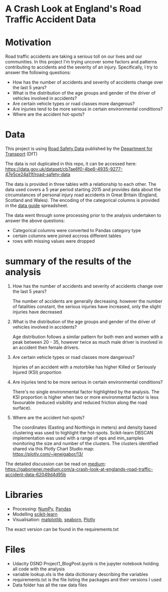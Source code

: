 # A Crash Look at England's Road Traffic Accident Data

# Motivation

Road traffic accidents are taking a serious toll on our lives and our communities.
In this project I'm trying uncover some factors and patterns contributing to accidents and the severity of an injury.
Specifically, I try to answer the following questions:
 - How has the number of accidents and severity of accidents change over the last 5 years?
 - What is the distribution of the age groups and gender of the driver of vehicles involved in accidents?
 - Are certain vehicle types or road classes more dangerous?
 - Are injuries tend to be more serious in certain environmental conditions?
 - Where are the accident hot-spots?

# Data
This project is using [Road Safety Data](https://data.gov.uk/dataset/cb7ae6f0-4be6-4935-9277-47e5ce24a11f/road-safety-data) published by the [Department for Transport](https://www.gov.uk/government/organisations/department-for-transport) (DfT)

The data is not duplicated in this repo, it can be accessed here: https://data.gov.uk/dataset/cb7ae6f0-4be6-4935-9277-47e5ce24a11f/road-safety-data

The data is provided in three tables with a relationship to each other. The data used covers a 5 year period starting 2015 and provides data about the circumstances of personal injury road accidents in Great Britain (England, Scotland and Wales). The encoding of the categorical columns is provided in the [data guide](http://data.dft.gov.uk/road-accidents-safety-data/variable%20lookup.xls) spreadsheet.

The data went through some processing prior to the analysis undertaken to answer the above questions:
 - Categorical columns were converted to Pandas category type
 - certain columns were joined accross different tables
 - rows with missing values were dropped

# summary of the results of the analysis

1. How has the number of accidents and severity of accidents change over the last 5 years?

    The number of accidents are generally decreasing. however the number of fatalities constant, the serious injuries have increased, only the slight injuries have decreased
    
2. What is the distribution of the age groups and gender of the driver of vehicles involved in accidents?

    Age distribution follows a similar pattern for both men and women with a peak between 20 - 35, however twice as much male driver is involved in an accident then female drivers.
    
3. Are certain vehicle types or road classes more dangerous?

    Injuries of an accident with a motorbike has higher Killed or Seriously Injured (KSI) proportion
    
4. Are injuries tend to be more serious in certain environmental conditions?
    
    There's no single environmental factor highlighted by the analysis. The KSI proportion is higher when two or more environmental factor is less favourable (reduced visibility and reduced friction along the road surface).

5. Where are the accident hot-spots?
    
    The coordinates (Easting and Northings in meters) and density based clustering was used to highlight the hot-spots.
    Scikit-learn DBSCAN implementation was used with a range of eps and min_samples monitoring the size and number of the clusters.
    The clusters identified shared via this Plotly Chart Studio map: https://plotly.com/~jeneigabor/13/

The detailed discussion can be read on [medium](https://gaborjenei.medium.com/a-crash-look-at-englands-road-traffic-accident-data-62049d4d95b):
https://gaborjenei.medium.com/a-crash-look-at-englands-road-traffic-accident-data-62049d4d95b

# Libraries
- Processing: [NumPy](https://numpy.org/), [Pandas](https://pandas.pydata.org/)
- Modelling [scikit-learn](https://scikit-learn.org/stable/)
- Visualisation: [matplotlib](https://matplotlib.org/), [seaborn](https://seaborn.pydata.org/), [Plotly](https://plotly.com/python/)

The exact version can be found in the requirements.txt

# Files 
 - Udacity DSND Project1_BlogPost.ipynb is the jupyter notebook holding all code with the analysis
 - variable lookup.xls is the data dicitionary describing the variables
 - requirements.txt is the file listing the packages and their versions I used
 - Data folder has all the raw data files
